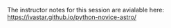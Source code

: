 The instructor notes for this session are avialable here: https://ivastar.github.io/python-novice-astro/
